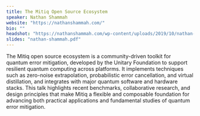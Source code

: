 ```yaml
---
title: The Mitiq Open Source Ecosystem
speaker: Nathan Shammah
website: "https://nathanshammah.com/"
bio: ""
headshot: "https://nathanshammah.com/wp-content/uploads/2019/10/nathan-shammah.jpg?w=1024"
slides: "nathan-shammah.pdf"
---
```


The Mitiq open source ecosystem is a community-driven toolkit for quantum error mitigation, developed by the Unitary Foundation to support resilient quantum computing across platforms. It implements techniques such as zero-noise extrapolation, probabilistic error cancellation, and virtual distillation, and integrates with major quantum software and hardware stacks. This talk highlights recent benchmarks, collaborative research, and design principles that make Mitiq a flexible and composable foundation for advancing both practical applications and fundamental studies of quantum error mitigation.